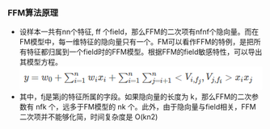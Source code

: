 ### FFM算法原理

* 设样本一共有nn个特征, ff 个field，那么FFM的二次项有nfnf个隐向量。而在FM模型中，每一维特征的隐向量只有一个。FM可以看作FFM的特例，是把所有特征都归属到一个field时的FFM模型。根据FFM的field敏感特性，可以导出其模型方程。
![avatar](./../img/fomu.png)
* 其中，fj是第j的特征所属的字段。如果隐向量的长度为 k，那么FFM的二次参数有 nfk 个，远多于FM模型的 nk 个。此外，由于隐向量与field相关，FFM二次项并不能够化简，时间复杂度是 O(kn2)

